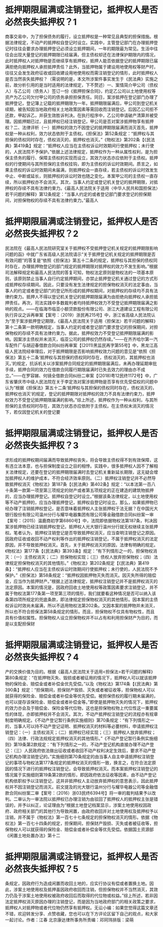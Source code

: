# 抵押期限届满或注销登记，抵押权人是否必然丧失抵押权？1

商事交易中，为了担保债务的履行，设立抵押权是一种常见且典型的担保措施。根据法律规定，不动产的抵押权自登记时设立。实践中，主管登记部门在办理抵押登记时往往会要求办理抵押登记必须设立抵押期间，一年的期限最为常见。生活中往往会出现大量登记的抵押期限已经届满，但主债权却还在法律保护期限内的情况，此时抵押权人对抵押物是否继续享有抵押权，抵押人能否依据登记的抵押期限已届满拒绝向抵押权人承担抵押责任？此外，当抵押物属于建设用地使用权等财产时，往往又会发生政府征收或回收建设用地使用权而需注销登记的情形，此时抵押权人是否当然丧失抵押权？（需说明的是，本文所涉案件事实发生于《民法典》实施之前，故分析引用的是当时适用的法律规定，下不赘述）一、案情简介甲公司（债权人）与乙公司（债务人）签订一份《抵押担保合同》，约定乙公司以土地使用权等资产为乙公司欠付甲公司的债务承担担保责任。同日，案涉抵押在登记部门办理了抵押登记，登记簿上记载的抵押期限为一年。抵押期限届满后，甲公司到登记机关续期，被告知因当地政府相关土地政策因素等需回收而注销登记。后因乙公司拒不还款，甲起诉乙，并获生效胜诉判决。在执行程序中，乙公司申请破产清算并被受理。因抵押期已过，且抵押权已经注销登记，甲公司是否对案涉抵押物享有抵押权？二、法律评析（一）抵押权的效力不因登记的抵押期限届满而消灭首先，抵押权是一种从权利，效力状态依附于主债权。《担保法》第52条规定：“抵押权与其担保的债权同时存在，债权消灭的，抵押权也消灭。”《物权法》第202条【《民法典》第419条】规定：“抵押权人应当在主债权诉讼时效期间行使抵押权；未行使的，人民法院不予保护。”依据上述法律规定，抵押权作为一种从属性权利，是为担保主债务的履行、保障主债权的实现而设立，其效力状态亦应依附于主债权。抵押权的行使期间与其所担保的主债权挂钩，即为主债权的诉讼时效期间。质言之，如果主债权的诉讼时效期间未届满，则抵押权会一直存续，若主债权的诉讼时效发生中止、中断或延长，则抵押权的诉讼时效也随之变化。本案甲公司的主债权一直存续，所以抵押权亦不会消灭。其次，当事人约定或登记机关登记的抵押期限，对抵押权的存续不具有法律约束力。《最高人民法院关于适用〈中华人民共和国担保法〉若干问题的解释》第12条规定：“当事人约定的或者登记部门要求登记的担保期间，对担保物权的存续不具有法律约束力。”最高人

# 抵押期限届满或注销登记，抵押权人是否必然丧失抵押权？2

民法院在《最高人民法院研究室关于抵押权不受抵押登记机关规定的抵押期限影响问题的函》中就广东省高级人民法院请示“关于抵押登记机关规定的抵押期限是否有效问题”的答复是“依照《担保法》第五十二条的规定，抵押权与其担保的债权同时存在，办理抵押物登记的部门规定的抵押期限对抵押权的效力不发生影响。”根据司法解释规定和最高人民法院的答复可知，物权法定原则是物权法的一项基本原则，该原则禁止当事人自行约定抵押期间，亦禁止抵押登记机关通过登记的方式形成抵押权存续期间。因此，只要没有发生法律规定的担保物权消灭的法定事由，当事人的约定或者登记部门的登记所形成的抵押权期间，对抵押权的存续均不具有法律约束力。抵押人不得以登记机关登记的抵押期限届满为由拒绝向抵押权人承担抵押责任。再次，司法实践中多数裁判者均持抵押权效力不受登记抵押期限届满之影响的观点。——在临海市临亚小额贷款股份有限公司、浙江大道建设工程有限公司执行异议之诉再审案【案号：（2019）浙民再215号】中，浙江省高级人民法院认为“至于案涉抵押登记期限，《最高人民法院关于适用〈担保法〉若干问题的解释》第十二条第一款明确规定，当事人约定的或者登记部门要求登记的担保期间，对担保物权的存续不具有法律约束力。据此，抵押权效力不受登记抵押期限届满的影响。因案涉主债权并未消灭，临亚公司的抵押权仍然存续。”——在齐齐哈尔第一汽车配件厂与胡迎春借款合同纠纷再审案【(2011)黑监民再字第55号】中，黑龙江高级人民法院经审理后，对于抵押期限是否影响抵押权效力问题的意见是“依照《担保法》第五十二条‘抵押权与其担保的债权同时存在，债权消灭的，其抵押权也消灭。’的规定，抗诉机关以涉案抵押合同规定的抵押期限届满后，未再办理延期审批手续，抵押合同的效力在借款合同履行期限届满时已失去效力的理由亦不成立。”——在罗容娣、何镜全借款合同纠纷二审案【(2018)粤12民终1172号】中，广东省肇庆市中级人民法院在关于李定浩对案涉抵押物是否享有优先受偿权的问题中认为“根据《担保法》第五十二条‘抵押权与其担保的债权同时存在，债权消灭的，抵押权也消灭’的规定，登记的抵押期限对抵押权的效力不具有法律约束力，抵押权效力不受登记抵押期限届满的影响。”综上所述，抵押权作为一种从权利，与其所担保的主债权同时存在，其效力状态亦应依附于主债权。在主债权未消灭的情况下，若仅因登记机关的登记要

# 抵押期限届满或注销登记，抵押权人是否必然丧失抵押权？3

求形成的抵押权期间届满而导致抵押权丧失，将会导致主债权得不到有效保障，这有违立法本意，也与担保制度设立之目的相悖。实践中，很多抵押权人因不了解相关法律规定，还要在登记的抵押期限届满时去登记机关重新延长期限，这无疑会增加抵押权人的维护成本，不符合经济效率原则。（二）抵押权注销登记并不必然导致抵押权消灭《物权法》第187条【《民法典》第402条】规定：“以本法第一百八十条第一款第一项至第三项规定的财产或者第五项规定的正在建造的建筑物抵押的，应当办理抵押登记。抵押权自登记时设立。”根据该条法律规定，以土地使用权等不动产抵押的，应当办理抵押登记，抵押权自登记时设立。那么，如果抵押物已经办理了注销抵押权登记，是否意味着抵押权人主张抵押权于法无据？在中国光大银行股份有限公司温州分行与耀华电器集团有限公司等金融借款合同纠纷案一审【案号：（2015）温鹿商初字第6860号】中，法院即依据物权法第187条，判决因案涉抵押物已经注销抵押权登记，抵押权人光大银行温州分行就无权继续主张抵押权。笔者认为，抵押权注销登记是否导致抵押权消灭，应当查明注销登记之原因。因政府征收或收回不动产权利等作出的抵押权注销登记，不属于抵押权消灭的法定原因，并不导致抵押权消灭。首先，关于抵押权消灭的原因，法律有明确的规定。《物权法》第177条【《民法典》第393条】规定：“有下列情形之一的，担保物权消灭：（一）主债权消灭；（二）担保物权实现；（三）债权人放弃担保物权；（四）法律规定担保物权消灭的其他情形。”《物权法》第202条规定【《民法典》第419条】：“抵押权人应当在主债权诉讼时效期间行使抵押权；未行使的，人民法院不予保护。”《担保法》第58条规定：“抵押权因抵押物灭失而消灭。因灭失所得的赔偿金，应当作为抵押财产。”根据上述法律规定，抵押权注销登记并不是抵押权消灭的法定原因。本案的情况是，因政府回收土地使用权等政策因素要求注销登记，并不属于物权法第177条第一项至第三项的情形，我们就要看这种情况是否可以纳入该条第四项所规定的兜底条款，即法律规定担保物权消灭的其他情形。因本案的主债权诉讼时效尚未届满，所以不适用物权法第202条。又因本案的抵押物并未消灭，所以也不符合担保法第58条规定的情形。而且，担保物权不仅具有物权性，而且具有价值权属性。担保物权人设立担保物权并不以占有和利用担保财产为目的，而是以支配担保财

# 抵押期限届满或注销登记，抵押权人是否必然丧失抵押权？4

产的交换价值为目的。根据《最高人民法院关于适用<担保法>若干问题的解释》第80条规定：“在抵押物灭失、毁损或者被征用的情况下，抵押权人可以就该抵押物的保险金、赔偿金或者补偿金优先受偿。”以及《物权法》第174条【《民法典》第390条】规定：“担保期间，担保财产毁损、灭失或者被征收等，担保物权人可以就获得的保险金、赔偿金或者补偿金等优先受偿。被担保债权的履行期未届满的，也可以提存该保险金、赔偿金或者补偿金等。”即使是抵押物灭失的情况下，抵押权的效力亦会及于赔偿金、保险金等代位物，这也是担保物权物上代位性这一重要属性的体现，亦即抵押权并不会消灭。其次，不动产抵押权注销登记的流程亦有规章制度明确规定。《不动产登记暂行条例实施细则》第70条规定：“有下列情形之一的，当事人可以持不动产登记证明、抵押权消灭的材料等必要材料，申请抵押权注销登记：（一）主债权消灭；（二）抵押权已经实现；（三）抵押权人放弃抵押权；（四）法律、行政法规规定抵押权消灭的其他情形。”《不动产登记暂行条例实施细则》第19条第2款规定：“有下列情形之一的，不动产登记机构直接办理不动产登记：（三）人民政府依法做出征收或者收回不动产权利决定生效后，要求不动产登记机构办理注销登记的。”实施细则第70条规定的由当事人自主申请抵押权注销登记的事项与物权法第177条规定的抵押权消灭的情形一致，换言之，在符合法定原因的情况下进行的抵押权注销登记，会导致抵押权消灭。而本案抵押权注销登记的情况属于实施细则第19条第2款的情形，即因政府依法征收等因素，由不动产登记机构依职权予以注销登记，这并非抵押权人主动放弃抵押权的意思表示，因此抵押权并不因注销登记而消灭。前文提及的光大银行温州分行与耀华电器公司等金融借款合同纠纷案二审【案号：（2016）浙03民终6394号】将一审的裁判结果予以改判。二审认为一审法院以抵押权已办理注销为由驳回了抵押权人的抵押权主张是错误的，并予以纠正，论证理由为“根据土地登记档案显示，涉案土地使用权因政府、政府相关部门的其他行为导致闲置，由政府收回并对土地使用权及抵押权予以注销，并不属于《物权法》第一百七十七条规定的担保物权消灭的情形。依据《物权法》第一百七十四条的规定，担保期间，担保财产毁损、灭失或者被征收等，担保物权人可以就获得的保险金、赔偿金或者补偿金等优先受偿。依据国土资源部《闲置土地处置办法》第十二

# 抵押期限届满或注销登记，抵押权人是否必然丧失抵押权？5

条规定，因政府行为造成闲置而收回土地的，应实行协议有偿或者置换土地。因此，涉案土地使用权及抵押虽因政府收回而注销，但担保物权并不当然消灭，其效力仍及于涉案土地使用权被政府收回后而取得的代位物或权益。”综上所述，若非因法定抵押权消灭原因办理的注销登记，而是因为当地政府部门的相关政策之要求，抵押权人对抵押物或者代位物仍然享有抵押权。无讼小编：如果您觉得这篇文章还不错，欢迎转发分享、点赞收藏，您也可以在下方评论区留下自己的观点，和大家一起讨论。作者：江春  北京康达律所事务所责编：邓珂玮排版：梁萌

